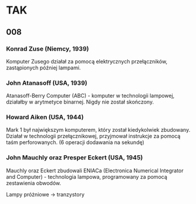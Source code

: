 # TAK

## 008

### **Konrad Zuse** (Niemcy, 1939)

Komputer Zusego działał za pomocą elektrycznych przełączników, zastąpionych później lampami.

### **John Atanasoff** (USA, 1939)

Atanasoff-Berry Computer (ABC) - komputer w technologii lampowej, działałby w arytmetyce binarnej. Nigdy nie został skończony.

### **Howard Aiken** (USA, 1944)

Mark 1 był największym komputerem, który został kiedykolwiek zbudowany. Działał w technologii przełącznikowej, przyjmował instrukcje za pomocą taśm perforowanych. (6 operacji dodawania na sekundę)

### **John Mauchly** oraz **Presper Eckert** (USA, 1945)

Mauchly oraz Eckert zbudowali ENIACa (Electronica Numerical Integrator and Computer) - technologia lampowa, programowany za pomocą zestawienia obwodów.

Lampy próżniowe -> tranzystory
